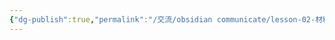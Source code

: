 ```yaml
---
{"dg-publish":true,"permalink":"/交流/obsidian communicate/lesson-02-材料/hw-obsidian-lesson-2/","title":"第二堂課作業-01","tags":["🪨自籌Obsidian工作坊","🎯學習歷程檔案"],"noteIcon":"3","created":"2025-06-17T22:54:37.974+08:00","updated":"2025-06-18T14:32:29.235+08:00"}
---
```



